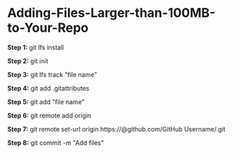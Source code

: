 # Adding-Files-Larger-than-100MB-to-Your-Repo

**Step 1:** git lfs install

**Step 2:** git init

**Step 3:** git lfs track "file name"

**Step 4:** git add .gitattributes

**Step 5:** git add "file name"

**Step 6:** git remote add origin <url of your repo>
 
**Step 7:** git remote set-url origin https://<Token>@github.com/GitHub Username/<repo>.git
 
**Step 8:** git commit -m "Add files"
 





